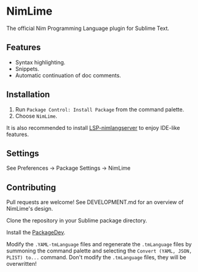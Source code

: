 NimLime
=======

The official Nim Programming Language plugin for Sublime Text.

Features
--------

* Syntax highlighting.
* Snippets.
* Automatic continuation of doc comments.

Installation
------------

1. Run `Package Control: Install Package` from the command palette.
2. Choose `NimLime`.

It is also recommended to install [LSP-nimlangserver](https://packagecontrol.io/packages/LSP-nimlangserver)
to enjoy IDE-like features.

Settings
--------

See Preferences -> Package Settings -> NimLime

Contributing
------------

Pull requests are welcome! See DEVELOPMENT.md for an overview of NimLime's design.

Clone the repository in your Sublime package directory.

Install the [PackageDev](https://github.com/SublimeText/PackageDev).

Modify the `.YAML-tmLanguage` files and regenerate the `.tmLanguage` files
by summoning the command palette and selecting the `Convert (YAML, JSON, PLIST) to...`
command. Don't modify the `.tmLanguage` files, they will be overwritten!
